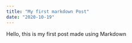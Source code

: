 ```yaml
---
title: "My first markdown Post"
date: "2020-10-19"
---
```


Hello, this is my first post made using Markdown
